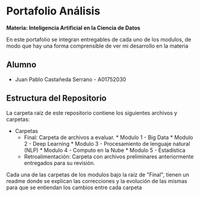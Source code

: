 # Portafolio Análisis
**Materia: Inteligencia Artificial en la Ciencia de Datos**

En este portafolio se integran entregables de cada uno de los modulos, de modo que hay una forma comprensible de ver mi desarrollo en la materia

## Alumno
*  Juan Pablo Castañeda Serrano - A01752030

## Estructura del Repositorio
La carpeta raíz de este repositorio contiene los siguientes archivos y carpetas:

*  Carpetas
   * Final: Carpeta de archivos a evaluar.
           * Modulo 1 - Big Data
           * Modulo 2 - Deep Learning
           * Modulo 3 - Procesamiento de lenguaje natural (NLP)
           * Modulo 4 - Computo en la Nube
           * Modulo 5 - Estadística
   * Retroalimentación: Carpeta con archivos preliminares anteriormente entregados para su revisión.

Cada una de las carpetas de los modulos bajo la raíz de "Final", tienen un readme donde se explican las correcciones y la evolución de las mismas para que se entiendan los cambios entre cada carpeta

